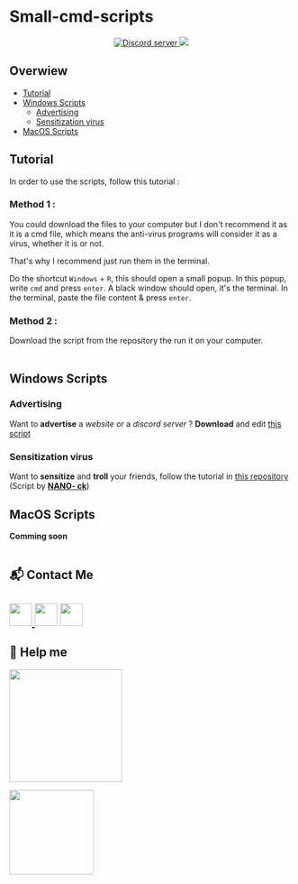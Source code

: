 # Small-cmd-scripts
<p align="center"> 
  <a href="https://discord.gg/aDq3T9wqHb"><img src="https://canary.discordapp.com/api/guilds/817811272431173693/embed.png" alt="Discord server">
  <a href="https://github.com/whayn/small-bash-scripts" alt="Latest Commit">
     <img src="https://img.shields.io/github/last-commit/whayn/small-bash-scripts?logo=github" /></a>
  </a>
</p>

## Overwiew
- [Tutorial](#tutorial)
- [Windows Scripts](#windows-scripts)
  - [Advertising](#advertising)
  - [Sensitization virus](#sensitization-virus)
- [MacOS Scripts](#macos-scripts)


## Tutorial
In order to use the scripts, follow this tutorial :

### Method 1 :
You could download the files to your computer but I don't recommend it as it is a cmd file, which means the anti-virus programs will consider it as a virus, whether it is or not.

That's why I recommend just run them in the terminal.

Do the shortcut `Windows` + `R`, this should open a small popup. In this popup, write `cmd` and press `enter`. A black window should open, it's the terminal. In the terminal, paste the file content & press `enter`.

### Method 2 :
Download the script from the repository the run it on your computer.
<br>
<br>
## Windows Scripts
### Advertising
Want to **advertise** a *website* or a *discord server* ? **Download** and edit [this script](https://www.whayn.tk/)
### Sensitization virus
Want to **sensitize** and **troll** your friends, follow the tutorial in [this repository](https://github.com/NANO-ck/sensitization-virus) (Script by [**NANO- ck**](https://github.com/NANO-ck))

## MacOS Scripts
**Comming soon**
<br>
<br>
## 📬 Contact Me
<a href="https://www.whayn.tk/"><img src="https://icons-for-free.com/iconfiles/png/512/webpage+website+icon-1320087271286406322.png" width="40"> </a><a href="https://www.youtube.com/channel/UCW-0oJZfraag5hBVfNYuzYQ/"><img src="https://icons-for-free.com/iconfiles/png/512/round+icon+video+youtube+icon-1320190508546598347.png" width="40"></a> <a href="https://discord.gg/aDq3T9wqHb"><img src="https://cdn0.iconfinder.com/data/icons/free-social-media-set/24/discord-512.png" width="40"></a>
-----
## 🙏 Help me
<a href="https://www.buymeacoffee.com/whayn"><img src="https://img.buymeacoffee.com/button-api/?text=Buy me a book for learn js.&emoji=📖&slug=whayn&button_colour=5F7FFF&font_colour=ffffff&font_family=Cookie&outline_colour=000000&coffee_colour=FFDD00" width="200"></a> 

<a href="https://sellix.io/Whayn"><img src="https://i.imgur.com/VxzEp4t.png" width="150"></a> 
